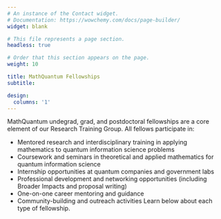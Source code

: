 ```yaml
---
# An instance of the Contact widget.
# Documentation: https://wowchemy.com/docs/page-builder/
widget: blank

# This file represents a page section.
headless: true

# Order that this section appears on the page.
weight: 10

title: MathQuantum Fellowships
subtitle:

design:
  columns: '1'
---
```

MathQuantum undegrad, grad, and postdoctoral fellowships are a core element of our Research Training Group. All fellows participate in:
- Mentored research and interdisciplinary training in applying mathematics to quantum information science problems
- Coursework and seminars in theoretical and applied mathematics for quantum information science
- Internship opportunities at quantum companies and government labs
- Professional development and networking opportunities (including Broader Impacts and proposal writing)
- One-on-one career mentoring and guidance
- Community-building and outreach activities
Learn below about each type of fellowship.